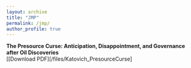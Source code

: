 ```yaml
---
layout: archive
title: "JMP"
permalink: /jmp/
author_profile: true
---
```


**The Presource Curse: Anticipation, Disappointment, and Governance after Oil Discoveries**<br>
[[Download PDF][/files/Katovich_PresourceCurse]


